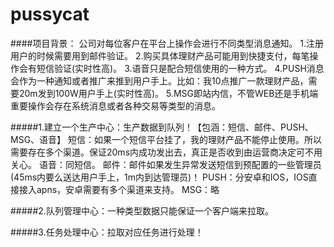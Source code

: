 # pussycat

####项目背景：
	公司对每位客户在平台上操作会进行不同类型消息通知。
	1.注册用户的时候需要用到邮件验证。
	2.购买具体理财产品可能用到快捷支付，每笔操作会有短信验证(实时性高)。
	3.语音只是配合短信使用的一种方式。
	4.PUSH消息会作为一种通知或者推广来推到用户手上。比如：我10点推广一款理财产品，需要20m发到100W用户手上(实时性高)。
	5.MSG即站内信，不管WEB还是手机端重要操作会存在系统消息或者各种交易等类型的消息。


#####1.建立一个生产中心：生产数据到队列！【包涵：短信、邮件、PUSH、MSG、语音】
	短信：如果一个短信平台挂了，我的理财产品不能停止使用。所以需要存在多个渠道。保证20ms内成功发出去，真正是否收到由运营商决定可不用关心。
	语音：同短信。
	邮件：邮件如果发生异常发送短信到预配置的一些管理员(45ms内要么送达用户手上，1m内到达管理员)！
	PUSH：分安卓和IOS，IOS直接接入apns，安卓需要有多个渠道来支持。
	MSG：略
	
#####2.队列管理中心：一种类型数据只能保证一个客户端来拉取。
	
	
	

#####3.任务处理中心：拉取对应任务进行处理！
	
	
	
	
	